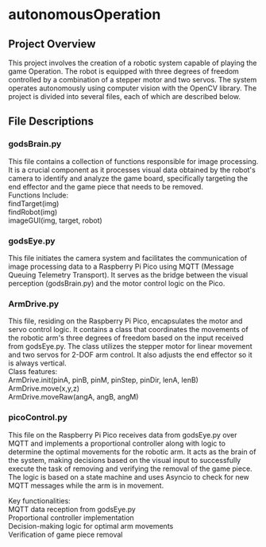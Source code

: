 # autonomousOperation
<h2>Project Overview</h2>
This project involves the creation of a robotic system capable of playing the game Operation. The robot is equipped with three degrees of freedom controlled by a combination of a stepper motor and two servos. The system operates autonomously using computer vision with the OpenCV library. The project is divided into several files, each of which are described below.

<h2>File Descriptions</h2>
<h3>godsBrain.py</h3>
This file contains a collection of functions responsible for image processing. It is a crucial component as it processes visual data obtained by the robot's camera to identify and analyze the game board, specifically targeting the end effector and the game piece that needs to be removed.
<br>
Functions Include:<br>
findTarget(img)<br>
findRobot(img)<br>
imageGUI(img, target, robot)<br>

<h3>godsEye.py</h3>
This file initiates the camera system and facilitates the communication of image processing data to a Raspberry Pi Pico using MQTT (Message Queuing Telemetry Transport). It serves as the bridge between the visual perception (godsBrain.py) and the motor control logic on the Pico.

<h3>ArmDrive.py</h3>
This file, residing on the Raspberry Pi Pico, encapsulates the motor and servo control logic. It contains a class that coordinates the movements of the robotic arm's three degrees of freedom based on the input received from godsEye.py. The class utilizes the stepper motor for linear movement and two servos for 2-DOF arm control. It also adjusts the end effector so it is always vertical.
<br>
Class features:<br>
ArmDrive.init(pinA, pinB, pinM, pinStep, pinDir, lenA, lenB)<br>
ArmDrive.move(x,y,z)<br>
ArmDrive.moveRaw(angA, angB, angM)<br>

<h3>picoControl.py</h3>
This file on the Raspberry Pi Pico receives data from godsEye.py over MQTT and implements a proportional controller along with logic to determine the optimal movements for the robotic arm. It acts as the brain of the system, making decisions based on the visual input to successfully execute the task of removing and verifying the removal of the game piece. The logic is based on a state machine and uses Asyncio to check for new MQTT messages while the arm is in movement.

Key functionalities:<br>
MQTT data reception from godsEye.py<br>
Proportional controller implementation<br>
Decision-making logic for optimal arm movements<br>
Verification of game piece removal<br>
